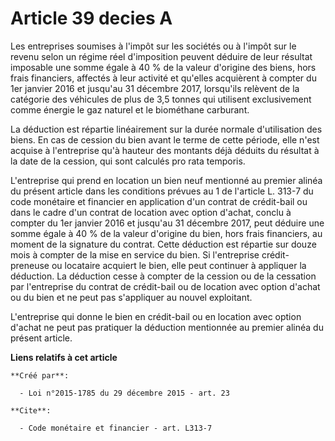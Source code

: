 # Article 39 decies A

Les entreprises soumises à l'impôt sur les sociétés ou à l'impôt sur le  revenu selon un régime réel d'imposition peuvent
déduire de leur  résultat imposable une somme égale à 40 % de la valeur d'origine des  biens, hors frais financiers, affectés
à leur activité et qu'elles  acquièrent à compter du 1er janvier 2016 et jusqu'au 31 décembre 2017,  lorsqu'ils relèvent de
la catégorie des véhicules de plus de 3,5 tonnes  qui utilisent exclusivement comme énergie le gaz naturel et le  biométhane
carburant. 

La déduction est répartie  linéairement sur la durée normale d'utilisation des biens. En cas de  cession du bien avant le
terme de cette période, elle n'est acquise à  l'entreprise qu'à hauteur des montants déjà déduits du résultat à la  date de
la cession, qui sont calculés pro rata temporis. 

L'entreprise qui prend en location un bien neuf mentionné au premier  alinéa du présent article dans les conditions prévues
au 1 de l'article  L. 313-7 du code monétaire et financier en application d'un contrat de  crédit-bail ou dans le cadre d'un
contrat de location avec option  d'achat, conclu à compter du 1er janvier 2016 et jusqu'au 31 décembre  2017, peut déduire
une somme égale à 40 % de la valeur d'origine du  bien, hors frais financiers, au moment de la signature du contrat. Cette
déduction est répartie sur douze mois à compter de la mise en service  du bien. Si l'entreprise crédit-preneuse ou locataire
acquiert le bien,  elle peut continuer à appliquer la déduction. La déduction cesse à  compter de la cession ou de la
cessation par l'entreprise du contrat de  crédit-bail ou de location avec option d'achat ou du bien et ne peut pas
s'appliquer au nouvel exploitant. 

L'entreprise  qui donne le bien en crédit-bail ou en location avec option d'achat ne  peut pas pratiquer la déduction
mentionnée au premier alinéa du présent  article.

**Liens relatifs à cet article**

	**Créé par**:

	  - Loi n°2015-1785 du 29 décembre 2015 - art. 23

	**Cite**:

	  - Code monétaire et financier - art. L313-7
